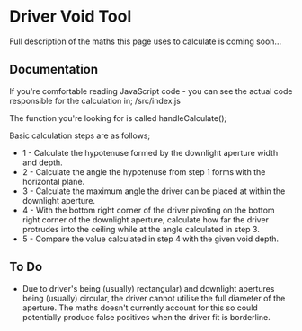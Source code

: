 # Driver Void Tool

Full description of the maths this page uses to calculate is coming soon...

## Documentation

If you're comfortable reading JavaScript code - you can see the actual code responsible for the calculation in; /src/index.js

The function you're looking for is called handleCalculate();

Basic calculation steps are as follows;

- 1 - Calculate the hypotenuse formed by the downlight aperture width and depth.
- 2 - Calculate the angle the hypotenuse from step 1 forms with the horizontal plane.
- 3 - Calculate the maximum angle the driver can be placed at within the downlight aperture.
- 4 - With the bottom right corner of the driver pivoting on the bottom right corner of the downlight aperture, calculate how far the driver protrudes into the ceiling while at the angle calculated in step 3.
- 5 - Compare the value calculated in step 4 with the given void depth.

## To Do

- Due to driver's being (usually) rectangular) and downlight apertures being (usually) circular, the driver cannot utilise the full diameter of the aperture. The maths doesn't currently account for this so could potentially produce false positives when the driver fit is borderline.
